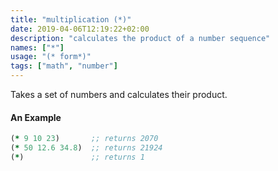 ```yaml
---
title: "multiplication (*)"
date: 2019-04-06T12:19:22+02:00
description: "calculates the product of a number sequence"
names: ["*"]
usage: "(* form*)"
tags: ["math", "number"]
---
```

Takes a set of numbers and calculates their product.

#### An Example

```clojure
(* 9 10 23)       ;; returns 2070
(* 50 12.6 34.8)  ;; returns 21924
(*)               ;; returns 1
```
